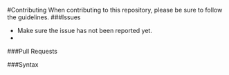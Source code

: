 #Contributing
When contributing to this repository, please be sure to follow the guidelines.
###Issues
- Make sure the issue has not been reported yet.
- 
###Pull Requests

###Syntax
